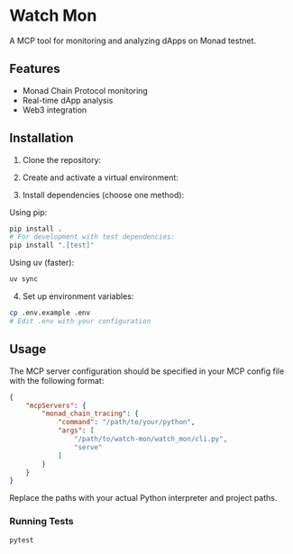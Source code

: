 # Watch Mon

A MCP tool for monitoring and analyzing dApps on Monad testnet.

## Features

- Monad Chain Protocol monitoring
- Real-time dApp analysis
- Web3 integration

## Installation

1. Clone the repository:

2. Create and activate a virtual environment:

3. Install dependencies (choose one method):

Using pip:
```bash
pip install .
# For development with test dependencies:
pip install ".[test]"
```

Using uv (faster):
```bash
uv sync
```

4. Set up environment variables:
```bash
cp .env.example .env
# Edit .env with your configuration
```

## Usage


The MCP server configuration should be specified in your MCP config file with the following format:

```json
{
    "mcpServers": {
        "monad_chain_tracing": {
            "command": "/path/to/your/python",
            "args": [
                "/path/to/watch-mon/watch_mon/cli.py",
                "serve"
            ]
        }
    }
}
```

Replace the paths with your actual Python interpreter and project paths.

### Running Tests

```bash
pytest
```
